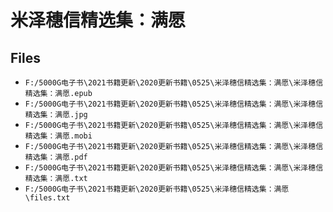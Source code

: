 # 米泽穗信精选集：满愿

## Files

- `F:/5000G电子书\2021书籍更新\2020更新书籍\0525\米泽穗信精选集：满愿\米泽穗信精选集：满愿.epub`
- `F:/5000G电子书\2021书籍更新\2020更新书籍\0525\米泽穗信精选集：满愿\米泽穗信精选集：满愿.jpg`
- `F:/5000G电子书\2021书籍更新\2020更新书籍\0525\米泽穗信精选集：满愿\米泽穗信精选集：满愿.mobi`
- `F:/5000G电子书\2021书籍更新\2020更新书籍\0525\米泽穗信精选集：满愿\米泽穗信精选集：满愿.pdf`
- `F:/5000G电子书\2021书籍更新\2020更新书籍\0525\米泽穗信精选集：满愿\米泽穗信精选集：满愿.txt`
- `F:/5000G电子书\2021书籍更新\2020更新书籍\0525\米泽穗信精选集：满愿\files.txt`
